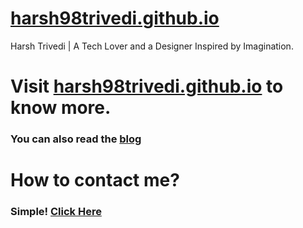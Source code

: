 # [harsh98trivedi.github.io](https://harsh98trivedi.github.io)
Harsh Trivedi | A Tech Lover and a Designer Inspired by Imagination.

# Visit <a href="https://harsh98trivedi.github.io" target="_blank">harsh98trivedi.github.io</a> to know more.
### You can also read the [**blog**](https://harsh98trivedi.github.io/blog)

# How to contact me?
### Simple! [**Click Here**](https://harsh98trivedi.github.io/#contact-section)
